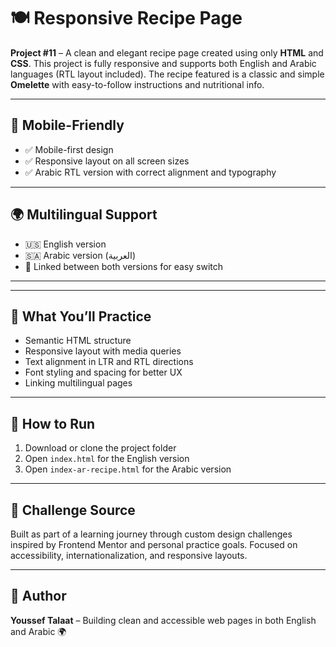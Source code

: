 <h1>🍽️ Responsive Recipe Page</h1>

<p><strong>Project #11</strong> – A clean and elegant recipe page created using only <strong>HTML</strong> and <strong>CSS</strong>. This project is fully responsive and supports both English and Arabic languages (RTL layout included). The recipe featured is a classic and simple <strong>Omelette</strong> with easy-to-follow instructions and nutritional info.</p>

<hr>

<h2>📱 Mobile-Friendly</h2>
<ul>
  <li>✅ Mobile-first design</li>
  <li>✅ Responsive layout on all screen sizes</li>
  <li>✅ Arabic RTL version with correct alignment and typography</li>
</ul>

<hr>

<h2>🌍 Multilingual Support</h2>
<ul>
  <li>🇺🇸 English version</li>
  <li>🇸🇦 Arabic version (العربية)</li>
  <li>🔗 Linked between both versions for easy switch</li>
</ul>

<hr>



<hr>

<h2>🧠 What You’ll Practice</h2>
<ul>
  <li>Semantic HTML structure</li>
  <li>Responsive layout with media queries</li>
  <li>Text alignment in LTR and RTL directions</li>
  <li>Font styling and spacing for better UX</li>
  <li>Linking multilingual pages</li>
</ul>

<hr>

<h2>🔧 How to Run</h2>
<ol>
  <li>Download or clone the project folder</li>
  <li>Open <code>index.html</code> for the English version</li>
  <li>Open <code>index-ar-recipe.html</code> for the Arabic version</li>
</ol>

<hr>

<h2>🎨 Challenge Source</h2>
<p>Built as part of a learning journey through custom design challenges inspired by Frontend Mentor and personal practice goals. Focused on accessibility, internationalization, and responsive layouts.</p>

<hr>

<h2>👤 Author</h2>
<p><strong>Youssef Talaat</strong> – Building clean and accessible web pages in both English and Arabic 🌍</p>
